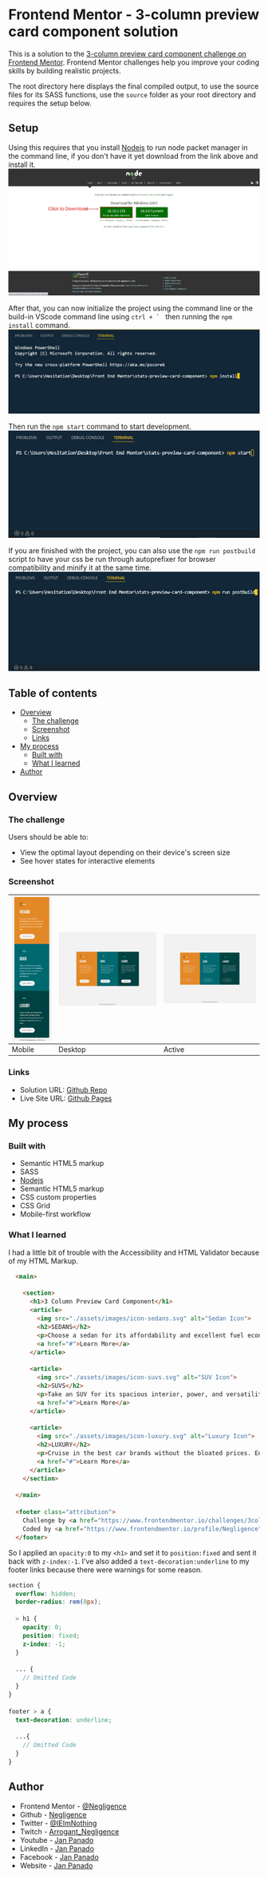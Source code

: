 # Frontend Mentor - 3-column preview card component solution

This is a solution to the [3-column preview card component challenge on Frontend Mentor](https://www.frontendmentor.io/challenges/3column-preview-card-component-pH92eAR2-). Frontend Mentor challenges help you improve your coding skills by building realistic projects. 

The root directory here displays the final compiled output, to use the source files for its SASS functions, use the ```source``` folder as your root directory and requires the setup below.

## Setup

Using this requires that you install [Nodejs](https://nodejs.org/en/) to run node packet manager in the command line, if you don't have it yet download from the link above and install it. ![Nodejs](./source/assets/screenshots/nodejs.jpg)

After that, you can now initialize the project using the command line or the build-in VScode command line using ```ctrl + ` ``` then running the ```npm install``` command. ![npm install](./source/assets/screenshots/npminstall.jpg)

Then run the ```npm start``` command to start development. ![npm start](./source/assets/screenshots/npmstart.jpg) 

If you are finished with the project, you can also use the ```npm run postbuild``` script to have your css be run through autoprefixer for browser compatibility and minify it at the same time. ![npm run postbuild](./source/assets/screenshots/npmrunpostbuild.jpg)

## Table of contents

- [Overview](#overview)
  - [The challenge](#the-challenge)
  - [Screenshot](#screenshot)
  - [Links](#links)
- [My process](#my-process)
  - [Built with](#built-with)
  - [What I learned](#what-i-learned)
- [Author](#author)

## Overview

### The challenge

Users should be able to:

- View the optimal layout depending on their device's screen size
- See hover states for interactive elements

### Screenshot

| ![Mobile](./source/assets/screenshots/mobile.png) | ![Desktop](./source/assets/screenshots/desktop.png) | ![Active](./source/assets/screenshots/active.png) |
| ------- | ------- | ------- |
| Mobile  | Desktop | Active  |

### Links

- Solution URL: [Github Repo](https://github.com/Negligence/3-column-preview-card-component)
- Live Site URL: [Github Pages](https://negligence.github.io/3-column-preview-card-component/)

## My process

### Built with

- Semantic HTML5 markup
- SASS
- [Nodejs](https://nodejs.org/en/)
- Semantic HTML5 markup
- CSS custom properties
- CSS Grid
- Mobile-first workflow

### What I learned

I had a little bit of trouble with the Accessibility and HTML Validator because of my HTML Markup.

```html
  <main>

    <section>
      <h1>3 Column Preview Card Component</h1>
      <article>
        <img src="./assets/images/icon-sedans.svg" alt="Sedan Icon">
        <h2>SEDANS</h2>
        <p>Choose a sedan for its affordability and excellent fuel economy. Ideal for cruisinng in the city or on your next road trip.</p>
        <a href="#">Learn More</a>
      </article>
      
      <article>
        <img src="./assets/images/icon-suvs.svg" alt="SUV Icon">
        <h2>SUVS</h2>
        <p>Take an SUV for its spacious interior, power, and versatility. Perfect for your next family vacation and off-road adventures.</p>
        <a href="#">Learn More</a>
      </article>
      
      <article>
        <img src="./assets/images/icon-luxury.svg" alt="Luxury Icon">
        <h2>LUXURY</h2>
        <p>Cruise in the best car brands without the bloated prices. Enjoy the enhanced comfort of a luxury  rental and arrive in style.</p>
        <a href="#">Learn More</a>
      </article>
    </section>

  </main>
  
  <footer class="attribution">
    Challenge by <a href="https://www.frontendmentor.io/challenges/3column-preview-card-component-pH92eAR2-" target="_blank">Frontend Mentor</a>. 
    Coded by <a href="https://www.frontendmentor.io/profile/Negligence" target="_blank">Jan</a>.
  </footer>
```

So I applied an `opacity:0` to my `<h1>` and set it to `position:fixed` and sent it back with `z-index:-1`.
I've also added a `text-decoration:underline` to my footer links because there were warnings for some reason.
```scss
section {
  overflow: hidden;
  border-radius: rem(8px);

  > h1 {
    opacity: 0;
    position: fixed;
    z-index: -1;
  }

  ... {
    // Omitted Code
  }
}

footer > a {
  text-decoration: underline;

  ...{
    // Omitted Code
  }
}
```

## Author

- Frontend Mentor - [@Negligence](https://www.frontendmentor.io/profile/Negligence)
- Github - [Negligence](https://github.com/Negligence)
- Twitter - [@IEImNothing](https://twitter.com/IEImNothing)
- Twitch - [Arrogant_Negligence](https://www.twitch.tv/arrogant_negligence)
- Youtube - [Jan Panado](https://www.youtube.com/channel/UC4ojhHYmkHptu2JpyKtrL-w)
- LinkedIn - [Jan Panado](https://www.linkedin.com/in/janp-09/)
- Facebook - [Jan Panado](https://www.facebook.com/jan.panado)
- Website - [Jan Panado](https://janpanado.com/)